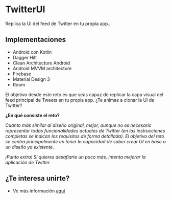 # TwitterUI
Replica la UI del feed de Twitter en tu propia app..

## Implementaciones

* Android con Kotlin
* Dagger Hilt
* Clean Architecture Android
* Android MVVM architecture
* Firebase
* Material Design 3
* Room


El objetivo desde este reto es que seas capaz de replicar la capa visual del feed principal de Tweets en tu propia app. ¿Te animas a clonar la UI de Twitter?

**¿En qué consiste el reto?**

*Cuanto más similar al diseño original, mejor, aunque no es necesario representar todas funcionalidades actuales de Twitter (en las instrucciones completas se indican los requisitos de forma detallada). El objetivo del reto se centra principalmente en tener la capacidad de saber crear UI en base a un diseño ya existente.*

*¡Punto extra! Si quieres desafiarte un poco más, intenta mejorar la aplicación de Twitter.*

## ¿Te interesa unirte?

* Ve más información  [aquí](https://github.com/mouredev/Monthly-App-Challenge-2022)

